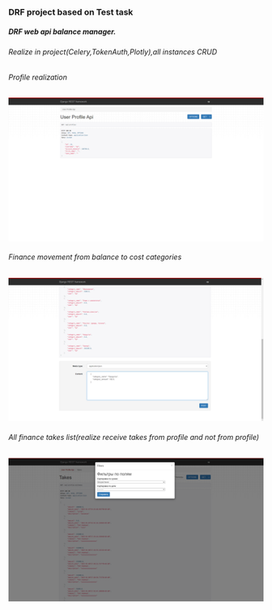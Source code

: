 <h3>DRF project based on Test task</h3>
<h5>DRF web api balance manager.</h5>
<h6>Realize in project(Celery,TokenAuth,Plotly),all instances CRUD</h6>
<h6>Profile realization</h6>
<img src = 'scr.png'>
<h6>Finance movement from balance to cost categories</h6>
<img src = 'scr2.png'>
<h6>All finance takes list(realize receive takes from profile and not from profile)</h6>
<img src = 'scr3.png'>
